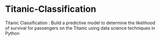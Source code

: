 # Titanic-Classification
Titanic Classification :
Build a predictive model to determine the
likelihood of survival for passengers on
the Titanic using data science techniques
in Python
